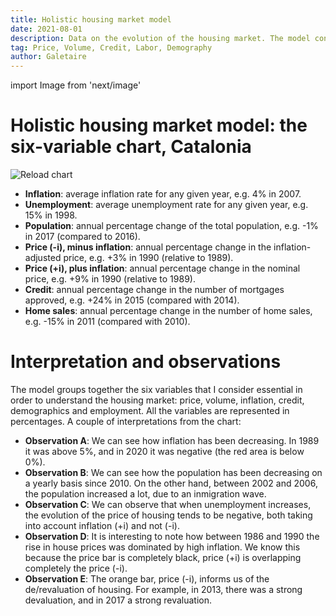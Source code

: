 ```yaml
---
title: Holistic housing market model
date: 2021-08-01
description: Data on the evolution of the housing market. The model consists of six main variables (price, inflation, home sales, credit, demographics and employment).
tag: Price, Volume, Credit, Labor, Demography
author: Galetaire
---
```


import Image from 'next/image'

# Holistic housing market model: the six-variable chart, Catalonia

<Image
  src="/images/model.png"
  alt="Reload chart"
  width={1307}
  height={592}
  priority
  className="next-image"
/>

- **Inflation**: average inflation rate for any given year, e.g. 4% in 2007.
- **Unemployment**: average unemployment rate for any given year, e.g. 15% in 1998.
- **Population**: annual percentage change of the total population, e.g. -1% in 2017 (compared to 2016).
- **Price (-i), minus inflation**: annual percentage change in the inflation-adjusted price, e.g. +3% in 1990 (relative to 1989).
- **Price (+i), plus inflation**: annual percentage change in the nominal price, e.g. +9% in 1990 (relative to 1989).
- **Credit**: annual percentage change in the number of mortgages approved, e.g. +24% in 2015 (compared with 2014).
- **Home sales**: annual percentage change in the number of home sales, e.g. -15% in 2011 (compared with 2010).

# Interpretation and observations

The model groups together the six variables that I consider essential in order to understand the housing market: price, volume, inflation, credit, demographics and employment. All the variables are represented in percentages. A couple of interpretations from the chart:

- **Observation A**: We can see how inflation has been decreasing. In 1989 it was above 5%, and in 2020 it was negative (the red area is below 0%).
- **Observation B**: We can see how the population has been decreasing on a yearly basis since 2010. On the other hand, between 2002 and 2006, the population increased a lot, due to an inmigration wave.
- **Observation C**: We can observe that when unemployment increases, the evolution of the price of housing tends to be negative, both taking into account inflation (+i) and not (-i).
- **Observation D**: It is interesting to note how between 1986 and 1990 the rise in house prices was dominated by high inflation. We know this because the price bar is completely black, price (+i) is overlapping completely the price (-i).
- **Observation E**: The orange bar, price (-i), informs us of the de/revaluation of housing. For example, in 2013, there was a strong devaluation, and in 2017 a strong revaluation.
